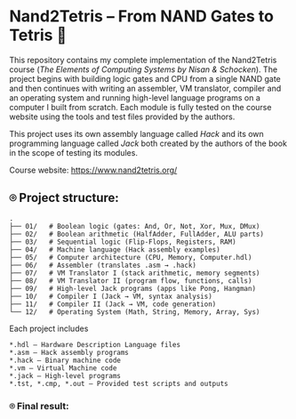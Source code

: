 # **Nand2Tetris – From NAND Gates to Tetris** :large_blue_circle:

This repository contains my complete implementation of the Nand2Tetris course (*The Elements of Computing Systems by Nisan & Schocken*).
The project begins with building logic gates and CPU from a single NAND gate and then continues with writing an assembler, VM translator, compiler and an operating system and running high-level language programs on a computer I built from scratch. Each module is
fully tested on the course website using the tools and test files provided by the authors.

This project uses its own assembly language called *Hack* and its own programming language called *Jack* both created by the authors of the book in the scope of testing its modules.

Course website: https://www.nand2tetris.org/

## **⌾ Project structure:**
```
.
├── 01/   # Boolean logic (gates: And, Or, Not, Xor, Mux, DMux)
├── 02/   # Boolean arithmetic (HalfAdder, FullAdder, ALU parts)
├── 03/   # Sequential logic (Flip-Flops, Registers, RAM)
├── 04/   # Machine language (Hack assembly examples)
├── 05/   # Computer architecture (CPU, Memory, Computer.hdl)
├── 06/   # Assembler (translates .asm → .hack)
├── 07/   # VM Translator I (stack arithmetic, memory segments)
├── 08/   # VM Translator II (program flow, functions, calls)
├── 09/   # High-level Jack programs (apps like Pong, Hangman)
├── 10/   # Compiler I (Jack → VM, syntax analysis)
├── 11/   # Compiler II (Jack → VM, code generation)
└── 12/   # Operating System (Math, String, Memory, Array, Sys)
```
Each project includes
```
*.hdl – Hardware Description Language files
*.asm – Hack assembly programs
*.hack – Binary machine code
*.vm – Virtual Machine code
*.jack – High-level programs
*.tst, *.cmp, *.out – Provided test scripts and outputs
```

### **⌾ Final result:**

